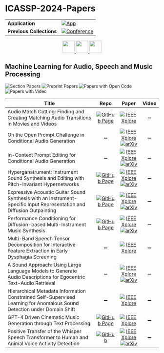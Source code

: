 # ICASSP-2024-Papers

<table>
    <tr>
        <td><strong>Application</strong></td>
        <td>
            <a href="https://huggingface.co/spaces/DmitryRyumin/NewEraAI-Papers" style="float:left;">
                <img src="https://img.shields.io/badge/🤗-NewEraAI--Papers-FFD21F.svg" alt="App" />
            </a>
        </td>
    </tr>
    <tr>
        <td><strong>Previous Collections</strong></td>
        <td>
            <a href="https://github.com/DmitryRyumin/ICASSP-2023-24-Papers/blob/main/README_2023.md">
                <img src="http://img.shields.io/badge/ICASSP-2023-0073AE.svg" alt="Conference">
            </a>
        </td>
    </tr>
</table>

<div align="center">
    <a href="https://github.com/DmitryRyumin/ICASSP-2023-24-Papers/blob/main/sections/2024/main/SPTM-P4.md">
        <img src="https://cdn.jsdelivr.net/gh/DmitryRyumin/NewEraAI-Papers@main/images/left.svg" width="40" alt="" />
    </a>
    <a href="https://github.com/DmitryRyumin/ICASSP-2023-24-Papers/">
        <img src="https://cdn.jsdelivr.net/gh/DmitryRyumin/NewEraAI-Papers@main/images/home.svg" width="40" alt="" />
    </a>
    <a href="https://github.com/DmitryRyumin/ICASSP-2023-24-Papers/blob/main/sections/2024/main/MMSP-P2.md">
        <img src="https://cdn.jsdelivr.net/gh/DmitryRyumin/NewEraAI-Papers@main/images/right.svg" width="40" alt="" />
    </a>
</div>

## Machine Learning for Audio, Speech and Music Processing

![Section Papers](https://img.shields.io/badge/Section%20Papers-11-42BA16) ![Preprint Papers](https://img.shields.io/badge/Preprint%20Papers-8-b31b1b) ![Papers with Open Code](https://img.shields.io/badge/Papers%20with%20Open%20Code-1-1D7FBF) ![Papers with Video](https://img.shields.io/badge/Papers%20with%20Video-0-FF0000)

| **Title** | **Repo** | **Paper** | **Video** |
|-----------|:--------:|:---------:|:---------:|
| Audio Match Cutting: Finding and Creating Matching Audio Transitions in Movies and Videos | [![GitHub Page](https://img.shields.io/badge/GitHub-Page-159957.svg)](https://denfed.github.io/audiomatchcut/) | [![IEEE Xplore](https://img.shields.io/badge/IEEE-10447306-E4A42C.svg)](https://ieeexplore.ieee.org/document/10447306) | :heavy_minus_sign: |
| On the Open Prompt Challenge in Conditional Audio Generation | :heavy_minus_sign: | [![IEEE Xplore](https://img.shields.io/badge/IEEE-10447897-E4A42C.svg)](https://ieeexplore.ieee.org/document/10447897) <br /> [![arXiv](https://img.shields.io/badge/arXiv-2311.00897-b31b1b.svg)](https://arxiv.org/abs/2311.00897) | :heavy_minus_sign: |
| In-Context Prompt Editing for Conditional Audio Generation | :heavy_minus_sign: | [![IEEE Xplore](https://img.shields.io/badge/IEEE-10446431-E4A42C.svg)](https://ieeexplore.ieee.org/document/10446431) <br /> [![arXiv](https://img.shields.io/badge/arXiv-2311.00895-b31b1b.svg)](https://arxiv.org/abs/2311.00895) | :heavy_minus_sign: |
| Hyperganstrument: Instrument Sound Synthesis and Editing with Pitch-Invariant Hypernetworks | [![GitHub Page](https://img.shields.io/badge/GitHub-Page-159957.svg)](https://noto.li/MLIuBC) | [![IEEE Xplore](https://img.shields.io/badge/IEEE-10447847-E4A42C.svg)](https://ieeexplore.ieee.org/document/10447847) <br /> [![arXiv](https://img.shields.io/badge/arXiv-2401.04558-b31b1b.svg)](https://arxiv.org/abs/2401.04558) | :heavy_minus_sign: |
| Expressive Acoustic Guitar Sound Synthesis with an Instrument-Specific Input Representation and Diffusion Outpainting | [![GitHub Page](https://img.shields.io/badge/GitHub-Page-159957.svg)](https://hanshounsu.github.io/guitar-synthesis-diffusion-outpainting/) | [![IEEE Xplore](https://img.shields.io/badge/IEEE-10446678-E4A42C.svg)](https://ieeexplore.ieee.org/document/10446678) <br /> [![arXiv](https://img.shields.io/badge/arXiv-2401.13498-b31b1b.svg)](https://arxiv.org/abs/2401.13498) | :heavy_minus_sign: |
| Performance Conditioning for Diffusion-based Multi-Instrument Music Synthesis | [![GitHub Page](https://img.shields.io/badge/GitHub-Page-159957.svg)](https://benadar293.github.io/midipm) | [![IEEE Xplore](https://img.shields.io/badge/IEEE-10445979-E4A42C.svg)](https://ieeexplore.ieee.org/document/10445979) <br /> [![arXiv](https://img.shields.io/badge/arXiv-2309.12283-b31b1b.svg)](https://arxiv.org/abs/2309.12283) | :heavy_minus_sign: |
| Multi-Band Speech Tensor Decomposition for Interactive Feature Extraction in Early Dysphagia Screening | :heavy_minus_sign: | [![IEEE Xplore](https://img.shields.io/badge/IEEE-10447365-E4A42C.svg)](https://ieeexplore.ieee.org/document/10447365) | :heavy_minus_sign: |
| A Sound Approach: Using Large Language Models to Generate Audio Descriptions for Egocentric Text-Audio Retrieval | :heavy_minus_sign: | [![IEEE Xplore](https://img.shields.io/badge/IEEE-10448486-E4A42C.svg)](https://ieeexplore.ieee.org/document/10448486) <br /> [![arXiv](https://img.shields.io/badge/arXiv-2402.19106-b31b1b.svg)](https://arxiv.org/abs/2402.19106) | :heavy_minus_sign: |
| Hierarchical Metadata Information Constrained Self-Supervised Learning for Anomalous Sound Detection under Domain Shift | :heavy_minus_sign: | [![IEEE Xplore](https://img.shields.io/badge/IEEE-10446044-E4A42C.svg)](https://ieeexplore.ieee.org/document/10446044) | :heavy_minus_sign: |
| GPT-4 Driven Cinematic Music Generation through Text Processing | [![GitHub Page](https://img.shields.io/badge/GitHub-Page-159957.svg)](https://audiomatic-research.github.io/herrmann-1/) | [![IEEE Xplore](https://img.shields.io/badge/IEEE-10447950-E4A42C.svg)](https://ieeexplore.ieee.org/document/10447950) | :heavy_minus_sign: |
| Positive Transfer of the Whisper Speech Transformer to Human and Animal Voice Activity Detection | [![GitHub](https://img.shields.io/github/stars/nianlonggu/WhisperSeg?style=flat)](https://github.com/nianlonggu/WhisperSeg) | [![IEEE Xplore](https://img.shields.io/badge/IEEE-10447620-E4A42C.svg)](https://ieeexplore.ieee.org/document/10447620) <br /> [![arXiv](https://img.shields.io/badge/biorXiv-2023.09.30.560270v1-b31b1b.svg)](https://www.biorxiv.org/content/10.1101/2023.09.30.560270v1) | :heavy_minus_sign: |
